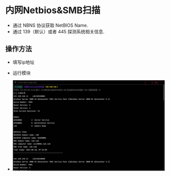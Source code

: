 # 内网Netbios&SMB扫描

+ 通过 NBNS 协议获取 NetBIOS Name.
+ 通过 139（默认）或者 445 探测系统相关信息.

## 操作方法

+ 填写ip地址
+ 运行模块


+ ![](img\Discovery_NetworkServiceScanning_NbtScanByPython\1.webp)




